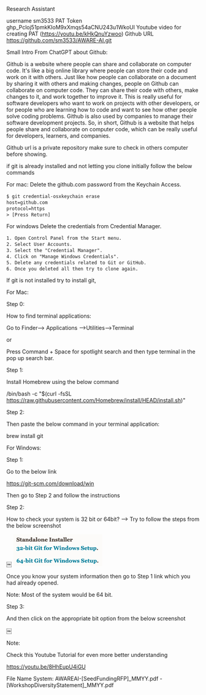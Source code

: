 Research Assistant

username	sm3533
PAT Token	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
Youtube video for creating PAT (https://youtu.be/kHkQnuYzwoo)
Github URL	https://github.com/sm3533/AWARE-AI.git


Small Intro From ChatGPT about Github:

Github is a website where people can share and collaborate on computer code. It's like a big online library where people can store their code and work on it with others.
Just like how people can collaborate on a document by sharing it with others and making changes, people on Github can collaborate on computer code. They can share their code with others, make changes to it, and work together to improve it.
This is really useful for software developers who want to work on projects with other developers, or for people who are learning how to code and want to see how other people solve coding problems. Github is also used by companies to manage their software development projects.
So, in short, Github is a website that helps people share and collaborate on computer code, which can be really useful for developers, learners, and companies.

Github url is a private repository make sure to check in others computer before showing.

if git is already installed and not letting you clone initially follow the below commands

For mac:
Delete the github.com password from the Keychain Access.

	$ git credential-osxkeychain erase
	host=github.com
	protocol=https
	> [Press Return]

For windows
Delete the credentials from Credential Manager.

    1. Open Control Panel from the Start menu.
    2. Select User Accounts.
    3. Select the "Credential Manager".
    4. Click on "Manage Windows Credentials".
    5. Delete any credentials related to Git or GitHub.
    6. Once you deleted all then try to clone again.


If git is not installed try to install git,

For Mac:

Step 0:

How to find terminal applications:

Go to Finder—> Applications —>Utilities—>Terminal

or

Press Command + Space for spotlight search and then type terminal in the pop up search bar.


Step 1:

Install Homebrew using the below command

/bin/bash -c "$(curl -fsSL https://raw.githubusercontent.com/Homebrew/install/HEAD/install.sh)"

Step 2:

Then paste the below command in your terminal application:

brew install git

For Windows:

Step 1:

Go to the below link

https://git-scm.com/download/win

Then go to Step 2 and follow the instructions

Step 2:

How to check your system is 32 bit or 64bit? —> Try to follow the steps from the below screenshot

￼   <img src="Images/Git_Install.png"
    alt="Alt text" 
    title="Git Install">

Once you know your system information then go to Step 1 link which you had already opened.

Note:
Most of the system would be 64 bit.


Step 3:

And then click on the appropriate bit option from the below screenshot

￼

Note:

Check this Youtube Tutorial for even more better understanding

https://youtu.be/8HhEupU4iGU 

File Name System:
AWAREAI-[SeedFundingRFP]_MMYY.pdf
		-[WorkshopDiversityStatement]_MMYY.pdf

